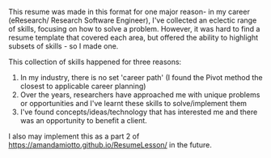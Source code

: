 This resume was made in this format for one major reason- in my career (eResearch/ Research Software Engineer), I've collected an eclectic range of skills, focusing on how to solve a problem. However, it was hard to find a resume template that covered each area, but offered the ability to highlight subsets of skills - so I made one.

This collection of skills happened for three reasons:
1. In my industry, there is no set 'career path' (I found the Pivot method the closest to applicable career planning)
2. Over the years, researchers have approached me with unique problems or opportunities and I've learnt these skills to solve/implement them
3. I've found concepts/ideas/technology that has interested me and there was an opportunity to benefit a client.

I also may implement this as a part 2 of https://amandamiotto.github.io/ResumeLesson/ in the future.

